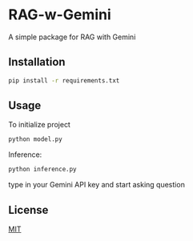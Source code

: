 # RAG-w-Gemini

A simple package for RAG with Gemini

## Installation

```bash
pip install -r requirements.txt
```

## Usage

To initialize project

```bash
python model.py
```

Inference:

```bash
python inference.py
```

type in your Gemini API key and start asking question

## License

[MIT](https://choosealicense.com/licenses/mit/)
